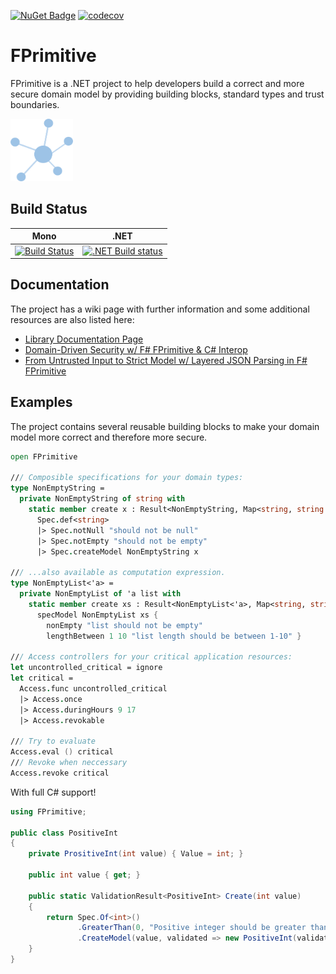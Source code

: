 [![NuGet Badge](https://buildstats.info/nuget/fprimitive)](https://www.nuget.org/packages/fprimitive)
[![codecov](https://codecov.io/gh/stijnmoreels/FPrimitive/branch/main/graph/badge.svg?token=QQ1FKUU3HP)](https://codecov.io/gh/stijnmoreels/FPrimitive)

# FPrimitive

FPrimitive is a .NET project to help developers build a correct and more secure domain model by providing building blocks, standard types and trust boundaries.

<img src="/docs/img/logo.png" width=100 height=100 alt="logo" />

## Build Status

| Mono                                                                                                                              | .NET                                                                                                                                                   |
| --------------------------------------------------------------------------------------------------------------------------------- | ------------------------------------------------------------------------------------------------------------------------------------------------------ |
| [![Build Status](https://travis-ci.org/stijnmoreels/FPrimitive.svg?branch=master)](https://travis-ci.org/stijnmoreels/FPrimitive) | [![.NET Build status](https://ci.appveyor.com/api/projects/status/2ijw1am46pyhqnur?svg=true)](https://ci.appveyor.com/project/stijnmoreels/fprimitive) |

## Documentation
The project has a wiki page with further information and some additional resources are also listed here:
* [Library Documentation Page](https://stijnmoreels.github.io/FPrimitive)
* [Domain-Driven Security w/ F# FPrimitive & C# Interop](https://www.codit.eu/blog/domain-driven-security-with-f-fprimitive-and-c-interop/)
* [From Untrusted Input to Strict Model w/ Layered JSON Parsing in F# FPrimitive](https://www.codit.eu/blog/from-untrusted-input-to-strict-model-with-layered-json-parsing-in-f-fprimitive-c/)

## Examples
The project contains several reusable building blocks to make your domain model more correct and therefore more secure.


```fsharp
open FPrimitive

/// Composible specifications for your domain types:
type NonEmptyString =
  private NonEmptyString of string with
    static member create x : Result<NonEmptyString, Map<string, string list>> =
      Spec.def<string>
      |> Spec.notNull "should not be null"
      |> Spec.notEmpty "should not be empty"
      |> Spec.createModel NonEmptyString x

/// ...also available as computation expression.
type NonEmptyList<'a> =
  private NonEmptyList of 'a list with
    static member create xs : Result<NonEmptyList<'a>, Map<string, string list>> =
      specModel NonEmptyList xs {
        nonEmpty "list should not be empty"
        lengthBetween 1 10 "list length should be between 1-10" }

/// Access controllers for your critical application resources:
let uncontrolled_critical = ignore
let critical =
  Access.func uncontrolled_critical
  |> Access.once
  |> Access.duringHours 9 17
  |> Access.revokable

/// Try to evaluate
Access.eval () critical
/// Revoke when neccessary
Access.revoke critical
```

With full C# support!

```csharp
using FPrimitive;

public class PositiveInt
{
    private PrositiveInt(int value) { Value = int; }

	public int value { get; }

	public static ValidationResult<PositiveInt> Create(int value)
	{
		return Spec.Of<int>()
			   .GreaterThan(0, "Positive integer should be greater than zero")
			   .CreateModel(value, validated => new PositiveInt(validated));
	}
}
```
